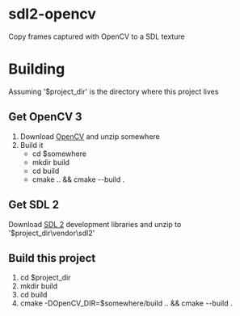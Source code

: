 # sdl2-opencv
Copy frames captured with OpenCV to a SDL texture

# Building
Assuming '$project_dir' is the directory where this project lives

## Get OpenCV 3
1. Download [OpenCV](http://opencv.org/downloads.html) and unzip somewhere
2. Build it
    - cd $somewhere
    - mkdir build
    - cd build
    - cmake .. && cmake --build .

## Get SDL 2
Download [SDL 2](https://www.libsdl.org/download-2.0.php) development libraries and unzip to '$project_dir\vendor\sdl2'

## Build this project
1. cd $project_dir
2. mkdir build
3. cd build
4. cmake -DOpenCV_DIR=$somewhere/build .. && cmake --build .
